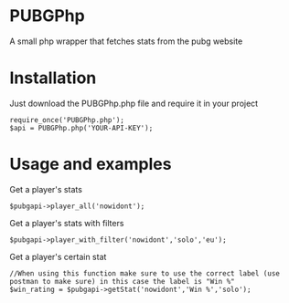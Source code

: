 # PUBGPhp
A small php wrapper that fetches stats from the pubg website

# Installation

Just download the PUBGPhp.php file and require it in your project
```
require_once('PUBGPhp.php');
$api = PUBGPhp.php('YOUR-API-KEY');
```


# Usage and examples

Get a player's stats

```
$pubgapi->player_all('nowidont');
```

Get a player's stats with filters
```
$pubgapi->player_with_filter('nowidont','solo','eu');
```

Get a player's certain stat
```
//When using this function make sure to use the correct label (use postman to make sure) in this case the label is "Win %"
$win_rating = $pubgapi->getStat('nowidont','Win %','solo');
```

